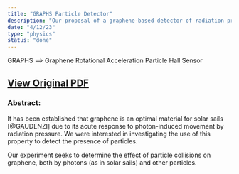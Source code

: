```yaml
---
title: "GRAPHS Particle Detector"
description: "Our proposal of a graphene-based detector of radiation pressure for the 2023 CERN Beamline for Schools physics competition, written in LaTeX."
date: "4/12/23"
type: "physics"
status: "done"
---
```


GRAPHS $\implies$ Graphene Rotational Acceleration Particle Hall Sensor

## <div class="link">[View Original PDF](media/beamline_for_schools.pdf)</div>

### Abstract:

<div class="latex">
It has been established that graphene is an optimal material for solar
sails [@GAUDENZI] due to its acute response to photon-induced movement
by radiation pressure. We were interested in investigating the use of
this property to detect the presence of particles.

Our experiment seeks to determine the effect of particle collisions on
graphene, both by photons (as in solar sails) and other particles.
</div>